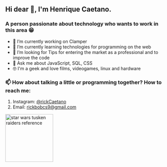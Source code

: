 ## **Hi dear** 👋, I'm Henrique Caetano.

### A person passionate about technology who wants to work in this area 😁
- 🔭 I’m currently working on Clamper
- 🌱 I’m currently learning technologies for programming on the web
- 🤔 I’m looking for Tips for entering the market as a professional and to improve the code
- 💬 Ask me about JavaScript, SQL, CSS
- 🤓 I'm a geek and love films, videogames, linux and hardware

### 📫 How about talking a little or programming <strong>together</strong>? How to reach me: 
1. Instagram: <a href="https://instagram.com/rickcaetano/">@rickCaetano</a>
2. Email: rickbobcs9@gmail.com

 <image src="/pixel-art-star-wars.gif" style="width:150px;height:150px;" title="star wars tusken raiders reference">
